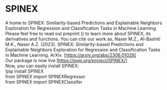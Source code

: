 # SPINEX
A home to SPINEX: Similarity-based Predictions and Explainable Neighbors Exploration for Regression and Classification Tasks in Machine Learning
Please feel free to read out preprint () to learn more about SPINEX, its derivatives and functions. You can cite our work as, Naser M.Z., Al-Bashiti M.K., Naser A.Z. (2023). SPINEX: Similarity-based Predictions and Explainable Neighbors Exploration for Regression and Classification Tasks in Machine Learning. ArXiv. [https://arxiv.org/abs/2306.01029]
<be>
<br>
Our package is now live [https://pypi.org/project/SPINEX/]
<be>
<br>
Now, you can easily install SPINEX:
  <br>
  !pip install SPINEX 
  <br>
  from SPINEX import SPINEXRegressor
  <br>
  from SPINEX import SPINEXClassifer

